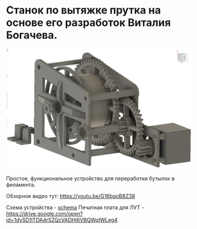 # Cтанок по вытяжке прутка на основе его разработок Виталия Богачева.
![main view](img/main.jpg)

Простое, функциональное устройство для переработки бутылок в филамента.  

Обзорное видео тут: https://youtu.be/G16bqoB8Z38

Схема устройства - [schema](pdf/2019-11-28V1.2.pdf)
Печатная плата для ЛУТ - https://drive.google.com/open?id=1dySD1lTDA4rSZQcVADHj6VBQWqIWLeg4

